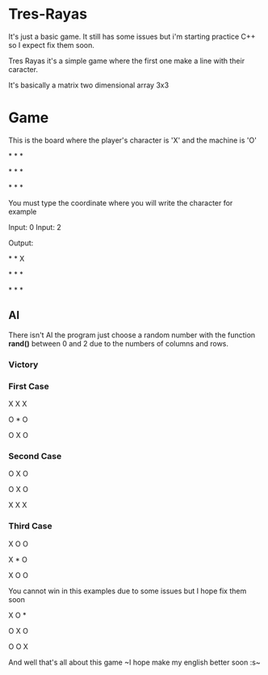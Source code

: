 # Tres-Rayas
It's just a basic game. It still has some issues but i'm starting practice C++ so I expect fix them soon.

Tres Rayas it's a simple game where the first one make a line with their caracter.

It's basically a matrix  two dimensional array 3x3 

# Game

This is the board where the player's character is 'X' and the machine is 'O' 

<p>*  *  *</p>

<p>*  *  *</p>

<p>*  *  *</p>

You must type the coordinate where you will write the character for example

Input: 0
Input: 2

Output: 

<p>* * X</p>

<p>* * *</p>

<p>* * *</p>

## AI

There isn't AI the program just choose a random number with the function **rand()** between 0 and 2 due to the numbers of columns and rows. 

### Victory

### First Case     
<p> X X X </p>
<p> O * O </p>
<p> O X O </p>

### Second Case  
<p> O X O</p>
<p> O X O</p>
<p> X X X</p>

### Third Case
<p> X O O </p>
<p> X * O </p>
<p> X O O </p> 

You cannot win in this examples due to some issues but I hope fix them soon

<p> X O *</p>

<p> O X O</p>

<p> O O X</p>

And well that's all about this game
~I hope make my english better soon :s~
